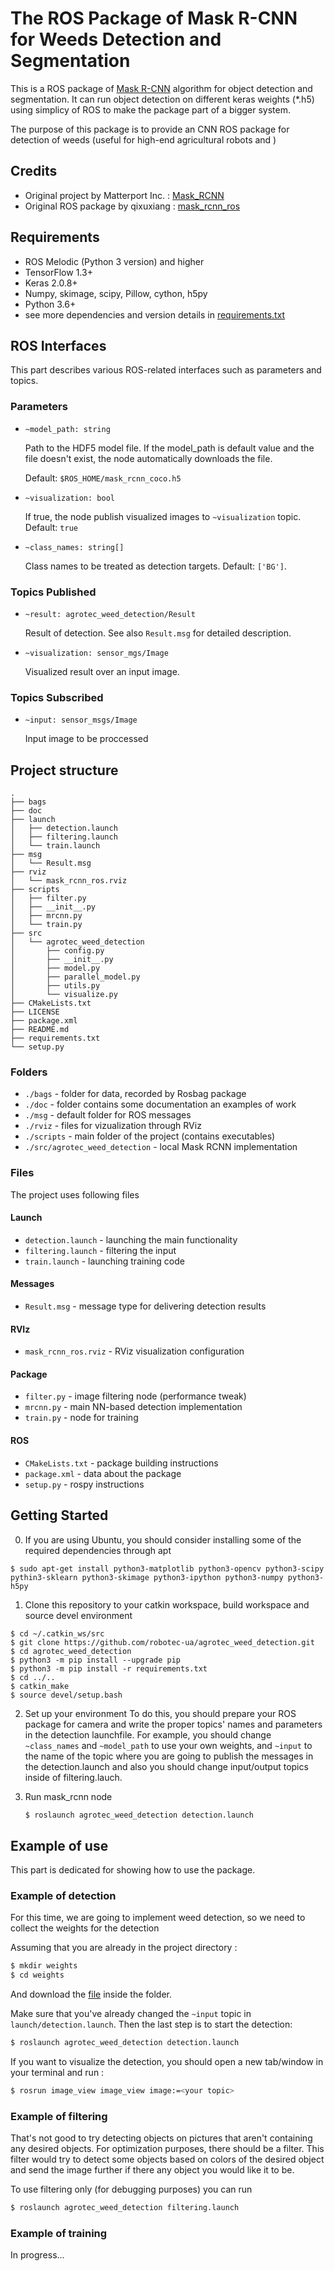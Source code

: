 # The ROS Package of Mask R-CNN for Weeds Detection and Segmentation
This is a ROS package of [Mask R-CNN](https://arxiv.org/abs/1703.06870) algorithm for object detection and segmentation. It can run object detection on different keras weights (*.h5) using simplicy of ROS to make the package part of a bigger system.

The purpose of this package is to provide an CNN ROS package for detection of weeds (useful for high-end agricultural robots and )

## Credits
* Original project by Matterport Inc. : [Mask_RCNN](https://github.com/matterport/Mask_RCNN)
* Original ROS package by qixuxiang : [mask_rcnn_ros](https://github.com/qixuxiang/mask_rcnn_ros)

## Requirements
* ROS Melodic (Python 3 version) and higher
* TensorFlow 1.3+
* Keras 2.0.8+
* Numpy, skimage, scipy, Pillow, cython, h5py
* Python 3.6+
* see more dependencies and version details in [requirements.txt](https://github.com/qixuxiang/mask_rcnn_ros/blob/master/requirements.txt)

## ROS Interfaces
This part describes various ROS-related interfaces such as parameters and topics.

### Parameters

* `~model_path: string`

    Path to the HDF5 model file.
    If the model_path is default value and the file doesn't exist, the node automatically downloads the file.

    Default: `$ROS_HOME/mask_rcnn_coco.h5`

* `~visualization: bool`

    If true, the node publish visualized images to `~visualization` topic.
    Default: `true`

* `~class_names: string[]`

    Class names to be treated as detection targets.
    Default: `['BG']`.

### Topics Published

* `~result: agrotec_weed_detection/Result`

    Result of detection. See also `Result.msg` for detailed description.

* `~visualization: sensor_mgs/Image`

    Visualized result over an input image.


### Topics Subscribed

* `~input: sensor_msgs/Image`

    Input image to be proccessed

## Project structure
```
.
├── bags
├── doc
├── launch
│   ├── detection.launch
│   ├── filtering.launch
│   └── train.launch
├── msg
│   └── Result.msg
├── rviz
│   └── mask_rcnn_ros.rviz
├── scripts
│   ├── filter.py
│   ├── __init__.py
│   ├── mrcnn.py
│   └── train.py
├── src
│   └── agrotec_weed_detection
│       ├── config.py
│       ├── __init__.py
│       ├── model.py
│       ├── parallel_model.py
│       ├── utils.py
│       └── visualize.py
├── CMakeLists.txt
├── LICENSE
├── package.xml
├── README.md
├── requirements.txt
└── setup.py
```

### Folders
*  `./bags`  - folder for data, recorded by Rosbag package
*  `./doc`  - folder contains some documentation an examples of work
*  `./msg`  - default folder for ROS messages
*  `./rviz`  - files for vizualization through RViz
*  `./scripts`  - main folder of the project (contains executables)
*  `./src/agrotec_weed_detection`  - local Mask RCNN implementation

### Files
The project uses following files

#### Launch
*  `detection.launch`  - launching the main functionality
*  `filtering.launch`  - filtering the input
*  `train.launch`  -  launching training code

#### Messages
*  `Result.msg`  - message type for delivering detection results 

#### RVIz
*  `mask_rcnn_ros.rviz`  - RViz visualization configuration

#### Package
*  `filter.py`  - image filtering node (performance tweak)
*  `mrcnn.py`  - main NN-based detection implementation
*  `train.py`  - node for training

#### ROS
*  `CMakeLists.txt`  - package building instructions
*  `package.xml`  - data about the package
*  `setup.py`  - rospy instructions


## Getting Started
0. If you are using Ubuntu, you should consider installing some of the required dependencies through apt
```
$ sudo apt-get install python3-matplotlib python3-opencv python3-scipy pythin3-sklearn python3-skimage python3-ipython python3-numpy python3-h5py
```

1. Clone this repository to your catkin workspace, build workspace and source devel environment 
```
$ cd ~/.catkin_ws/src
$ git clone https://github.com/robotec-ua/agrotec_weed_detection.git
$ cd agrotec_weed_detection
$ python3 -m pip install --upgrade pip
$ python3 -m pip install -r requirements.txt
$ cd ../..
$ catkin_make
$ source devel/setup.bash

```
2. Set up your environment
        To do this, you should prepare your ROS package for camera and write the proper topics' names and parameters in the detection launchfile. For example, you should change `~class_names` and `~model_path` to use your own weights, and `~input` to the name of the topic where you are going to publish the messages in the detection.launch and also you should change input/output topics inside of filtering.lauch.

3. Run mask_rcnn node
      ~~~bash
      $ roslaunch agrotec_weed_detection detection.launch
      ~~~

## Example of use
This part is dedicated for showing how to use the package.

### Example of detection
For this time, we are going to implement weed detection, so we need to collect the weights for the detection

Assuming that you are already in the project directory :
~~~bash
$ mkdir weights
$ cd weights
~~~

And download the [file](https://drive.google.com/file/d/11XssW0dkMGfxsFWM-zp_DxICXsLqnGtf/view?usp=sharing) inside the folder. 

Make sure that you've already changed the `~input` topic in `launch/detection.launch`. Then the last step is to start the detection:
~~~bash
$ roslaunch agrotec_weed_detection detection.launch
~~~

If you want to visualize the detection, you should open a new tab/window in your terminal and run :
~~~bash
$ rosrun image_view image_view image:=<your topic>
~~~

### Example of filtering
That's not good to try detecting objects on pictures that aren't containing any desired objects. For optimization purposes, there should be a filter. This filter would try to detect some objects based on colors of the desired object and send the image further if there any object you would like it to be.

To use filtering only (for debugging purposes) you can run
~~~bash
$ roslaunch agrotec_weed_detection filtering.launch
~~~

### Example of training
In progress...
